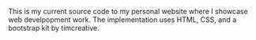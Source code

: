 This is my current source code to my personal website where I showcase web develpopment work.
The implementation uses HTML, CSS, and a bootstrap kit by timcreative.

